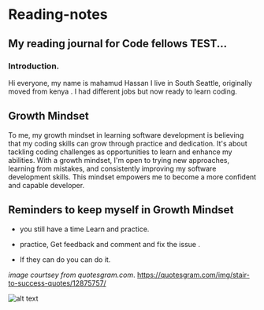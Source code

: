 # Reading-notes
## My reading journal for Code fellows TEST...
### Introduction.

Hi everyone, my name is mahamud Hassan I live in South Seattle, originally moved from kenya . I had different jobs but now ready to learn coding.


## Growth Mindset
To me, my growth mindset in learning software development is believing that my coding skills can grow through practice and dedication. It's about tackling coding challenges as opportunities to learn and enhance my abilities. With a growth mindset, I'm open to trying new approaches, learning from mistakes, and consistently improving my software development skills. This mindset empowers me to become a more confident and capable developer.

## Reminders to keep myself in Growth Mindset

* you still have a time Learn and practice.
- practice, Get feedback and comment and fix the issue .
+ If they can do you can do it.

*image courtsey from quotesgram.com*. https://quotesgram.com/img/stair-to-success-quotes/12875757/

![alt text](https://cdn.quotesgram.com/img/73/85/410561126-lnc_stair_success.jpg)

